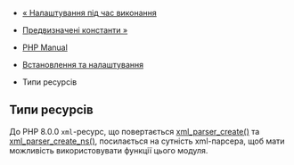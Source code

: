 - [« Налаштування під час виконання](xml.configuration.md)
- [Предвизначені константи »](xml.constants.md)

- [PHP Manual](index.md)
- [Встановлення та налаштування](xml.setup.md)
- Типи ресурсів

## Типи ресурсів

До PHP 8.0.0 `xml`-ресурс, що повертається
[xml_parser_create()](function.xml-parser-create.md) та
[xml_parser_create_ns()](function.xml-parser-create-ns.md), посилається
на сутність xml-парсера, щоб мати можливість використовувати функції
цього модуля.
